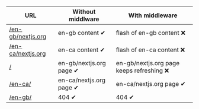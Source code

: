 | URL                                                         | Without middlware       | With middleware                           |
| ----------------------------------------------------------- | ----------------------- | ----------------------------------------- |
| [/en-gb/nextjs.org](http://localhost:3000/en-gb/nextjs.org) | en-gb content ✔         | flash of en-gb content ❌                 |
| [/en-ca/nextjs.org](http://localhost:3000/en-ca/nextjs.org) | en-ca content ✔         | flash of en-ca content ❌                 |
| [/](http://localhost:3000)                                  | en-gb/nextjs.org page ✔ | en-gb/nextjs.org page keeps refreshing ❌ |
| [/en-ca/](http://localhost:3000/en-ca)                      | en-ca/nextjs.org page ✔ | en-ca/nextjs.org page ✔                   |
| [/en-gb/](http://localhost:3000/en-gb)                      | 404 ✔                   | 404 ✔                                     |
